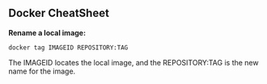 ## Docker CheatSheet

**Rename a local image:**

	docker tag IMAGEID REPOSITORY:TAG

The IMAGEID locates the local image, and the REPOSITORY:TAG is the new name
for the image.
